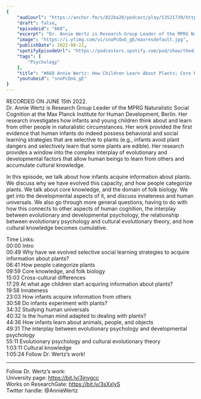 ```yaml
---
{
	"audiourl": "https://anchor.fm/s/822ba20/podcast/play/53521739/https%3A%2F%2Fd3ctxlq1ktw2nl.cloudfront.net%2Fstaging%2F2022-5-15%2Fe2029ca5-88fd-0147-9162-3557d74d052f.m4a",
	"draft": false,
	"episodeid": "668",
	"excerpt": "Dr. Annie Wertz is Research Group Leader of the MPRG Naturalistic Social Cognition at the Max Planck Institute for Human Development, Berlin. Her research investigates how infants and young children think about and learn from other people in naturalistic circumstances. Her work provided the first evidence that human infants do indeed possess behavioral and social learning strategies that are selective to plants (e.g., infants avoid plant dangers and selectively learn that some plants are edible). Her research provides a window into the complex interplay of evolutionary and developmental factors that allow human beings to learn from others and accumulate cultural knowledge.",
	"image": "https://i.ytimg.com/vi/snoPcQoG_gE/maxresdefault.jpg",
	"publishDate": 2022-08-22,
	"spotifyEpisodeUrl": "https://podcasters.spotify.com/pod/show/thedissenter/episodes/668-Annie-Wertz-How-Children-Learn-About-Plants-Core-Knowledge--and-Human-Universals-e1jvrsb",
	"tags": [
		"Psychology"
	],
	"title": "#668 Annie Wertz: How Children Learn About Plants; Core Knowledge, and Human Universals",
	"youtubeid": "snoPcQoG_gE"
}
---
```

RECORDED ON JUNE 15th 2022.  
Dr. Annie Wertz is Research Group Leader of the MPRG Naturalistic Social Cognition at the Max Planck Institute for Human Development, Berlin. Her research investigates how infants and young children think about and learn from other people in naturalistic circumstances. Her work provided the first evidence that human infants do indeed possess behavioral and social learning strategies that are selective to plants (e.g., infants avoid plant dangers and selectively learn that some plants are edible). Her research provides a window into the complex interplay of evolutionary and developmental factors that allow human beings to learn from others and accumulate cultural knowledge.

In this episode, we talk about how infants acquire information about plants. We discuss why we have evolved this capacity, and how people categorize plants. We talk about core knowledge, and the domain of folk biology. We get into the developmental aspects of it, and discuss innateness and human universals. We also go through more general questions, having to do with how this connects to other aspects of human cognition, the interplay between evolutionary and developmental psychology, the relationship between evolutionary psychology and cultural evolutionary theory, and how cultural knowledge becomes cumulative.

Time Links:  
<time>00:00</time> Intro  
<time>00:49</time> Why have we evolved selective social learning strategies to acquire information about plants?  
<time>06:41</time> How people categorize plants  
<time>09:59</time> Core knowledge, and folk biology  
<time>15:03</time> Cross-cultural differences  
<time>17:29</time> At what age children start acquiring information about plants?  
<time>19:58</time> Innateness  
<time>23:03</time> How infants acquire information from others  
<time>30:58</time> Do infants experiment with plants?  
<time>34:32</time> Studying human universals  
<time>40:32</time> Is the human mind adapted to dealing with plants?  
<time>44:36</time> How infants learn about animals, people, and objects  
<time>49:31</time> The interplay between evolutionary psychology and developmental psychology  
<time>55:11</time> Evolutionary psychology and cultural evolutionary theory  
<time>1:03:11</time> Cultural knowledge  
<time>1:05:24</time> Follow Dr. Wertz’s work!

---

Follow Dr. Wertz’s work:  
University page: https://bit.ly/3jnvgcc  
Works on ResearchGate: https://bit.ly/3sXxlyS  
Twitter handle: @AnnieWertz
